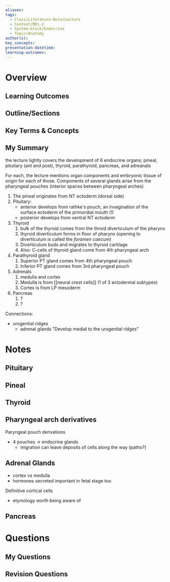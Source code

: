 ```yaml
---
aliases:
tags:
  - Class/Literature-Note/Lecture
  - Context/MD1-2
  - System-block/Endocrine
  - Topic/Anatomy
author(s):
key_concepts:
presentation-datetime:
learning-outcomes:
---
```



# Overview
## Learning Outcomes

## Outline/Sections

## Key Terms & Concepts

## My Summary

the lecture lightly covers the development of 6 endocrine organs; pineal, pituitary (ant and post), thyroid, parathyroid, pancreas, and adreanals

For each, the lecture mentions organ components and embryonic tissue of origin for each of those. Components of several glands arise from the pharyngeal pouches (interior spaces between pharyngeal arches)

1. The pineal originates from NT ectoderm (dorsal side)
2. Pituitary:
	- anterior develops from rathke's pouch, an invagination of the surface ectoderm of the primordial mouth (!)
	- posterior develops from ventral NT ectoderm
3. Thyroid
	1. bulk of the thyroid comes from the throid diverticulum of the pharynx
	2. thyroid diverticulum forms in floor of pharynx (opening to diverticulum is called the *foramen caecum*)
	3. Diverticulum buds and migrates to thyroid cartilage
	4. Also: C-cells of thyroid gland come from 4th pharyngeal arch
4. Parathyroid gland
	1. Superior PT gland comes from 4th pharyngeal pouch
	2. Inferior PT gland comes from 3rd pharyngeal pouch
5. Adrenals
	1. medulla and cortex
	2. Medulla is from [[neural crest cells]] (1 of 3 ectodermal subtypes)
	3. Cortex is from LP mesoderm
6. Pancreas
	1. ?
	2. ?

Connections:
- urogential ridges
	- adrenal glands "Develop medial to the urogenital ridges"
# Notes

## Pituitary


## Pineal

## Thyroid


## Pharyngeal arch derivatives



Paryngeal pouch derivations
- 4 pouches -> endocrine glands
	- migration can leave deposits of cells along the way (patho?)


## Adrenal Glands

- cortex vs medulla
- hormones secreted important in fetal stage too

Definitive cortical cells
- etymology worth being aware of


## Pancreas



# Questions

## My Questions
## Revision Questions




